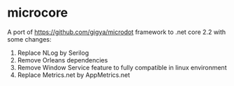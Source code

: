 # microcore
A port of https://github.com/gigya/microdot framework to .net core 2.2 with some changes:

1. Replace NLog by Serilog
2. Remove Orleans dependencies
3. Remove Window Service feature to fully compatible in linux environment
3. Replace Metrics.net by AppMetrics.net 


